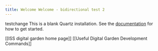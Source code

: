```yaml
---
title: Welcome Welcome - bidirectional test 2
---
```


testchange
This is a blank Quartz installation.
See the [documentation](https://quartz.jzhao.xyz) for how to get started.

[[ISS digital garden home page]]
[[Useful Digital Garden Development Commands]]
